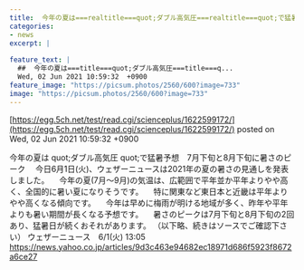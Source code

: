 ```yaml
---
title:  今年の夏は===realtitle===quot;ダブル高気圧===realtitle===quot;で猛暑予想　7月下旬と8月下旬に暑さのピーク  
categories:
- news
excerpt: |
  
feature_text: |
  ##  今年の夏は===title===quot;ダブル高気圧===title===q...
  Wed, 02 Jun 2021 10:59:32  +0900
feature_image: "https://picsum.photos/2560/600?image=733"
image: "https://picsum.photos/2560/600?image=733"
---
```


[https://egg.5ch.net/test/read.cgi/scienceplus/1622599172/](https://egg.5ch.net/test/read.cgi/scienceplus/1622599172/)
posted on Wed, 02 Jun 2021 10:59:32  +0900

<!--more-->

今年の夏は quot;ダブル高気圧 quot;で猛暑予想　7月下旬と8月下旬に暑さのピーク 　今日6月1日(火)、ウェザーニュースは2021年の夏の暑さの見通しを発表しました。 　今年の夏(7月〜9月)の気温は、広範囲で平年並か平年よりやや高く、全国的に暑い夏になりそうです。 　特に関東など東日本と近畿は平年よりやや高くなる傾向です。 　今年は早めに梅雨が明ける地域が多く、昨年や平年よりも暑い期間が長くなる予想です。 　暑さのピークは7月下旬と8月下旬の2回あり、猛暑日が続くおそれがあります。 （以下略、続きはソースでご確認下さい） ウェザーニュース　6/1(火) 13:05 https://news.yahoo.co.jp/articles/9d3c463e94682ec18971d686f5923f8672a6ce27
